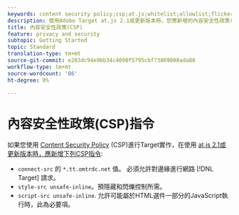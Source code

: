 ```yaml
---
keywords: content security policy;csp;at.js;whitelist;allowlist;flicker;pre-hide;pre-hiding;prehiding
description: 使用Adobe Target at.js 2.1或更新版本時，您應新增的內容安全性政策(CSP)指令相關資訊。
title: 內容安全性政策(CSP)
feature: privacy and security
subtopic: Getting Started
topic: Standard
translation-type: tm+mt
source-git-commit: e203dc94e9bb34c4090f5795cbf73869808ada88
workflow-type: tm+mt
source-wordcount: '86'
ht-degree: 0%

---
```



# 內容安全性政策(CSP)指令

如果您使用 [Content Security Policy](https://en.wikipedia.org/wiki/Content_Security_Policy) (CSP)進行Target實作，在使用 [at.js 2.1或更新版本時，應新增下列CSP指令](/help/c-implementing-target/c-implementing-target-for-client-side-web/target-atjs-versions.md):

* `connect-src` 的 `*.tt.omtrdc.net` 值。 必須允許對邊緣進行網路 [!DNL Target] 請求。
* `style-src unsafe-inline`。預隱藏和閃爍控制所需。
* `script-src unsafe-inline`.  允許可能屬於HTML選件一部分的JavaScript執行時，此為必要項。
